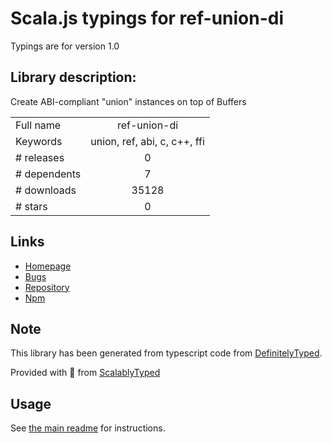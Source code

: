 
# Scala.js typings for ref-union-di

Typings are for version 1.0

## Library description:
Create ABI-compliant "union" instances on top of Buffers

|                    |                 |
| ------------------ | :-------------: |
| Full name          | ref-union-di |
| Keywords           | union, ref, abi, c, c++, ffi |
| # releases         | 0 |
| # dependents       | 7 |
| # downloads        | 35128 |
| # stars            | 0 |

## Links
- [Homepage](https://github.com/node-ffi-napi/ref-union-di#readme)
- [Bugs](https://github.com/node-ffi-napi/ref-union-di/issues)
- [Repository](https://github.com/node-ffi-napi/ref-union-di)
- [Npm](https://www.npmjs.com/package/ref-union-di)
    


## Note
This library has been generated from typescript code from [DefinitelyTyped](https://definitelytyped.org).

Provided with :purple_heart: from [ScalablyTyped](https://github.com/oyvindberg/ScalablyTyped)

## Usage
See [the main readme](../../readme.md) for instructions.


